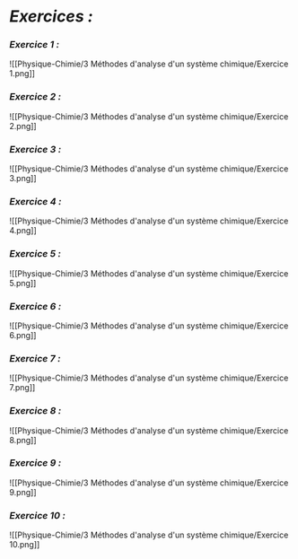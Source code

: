 # _**Exercices :**_

### _**Exercice 1 :**_

![[Physique-Chimie/3 Méthodes d'analyse d'un système chimique/Exercice 1.png]]

### _**Exercice 2 :**_

![[Physique-Chimie/3 Méthodes d'analyse d'un système chimique/Exercice 2.png]]

### _**Exercice 3 :**_

![[Physique-Chimie/3 Méthodes d'analyse d'un système chimique/Exercice 3.png]]

### _**Exercice 4 :**_

![[Physique-Chimie/3 Méthodes d'analyse d'un système chimique/Exercice 4.png]]

### _**Exercice 5 :**_

![[Physique-Chimie/3 Méthodes d'analyse d'un système chimique/Exercice 5.png]]

### _**Exercice 6 :**_

![[Physique-Chimie/3 Méthodes d'analyse d'un système chimique/Exercice 6.png]]

### _**Exercice 7 :**_

![[Physique-Chimie/3 Méthodes d'analyse d'un système chimique/Exercice 7.png]]

### _**Exercice 8 :**_

![[Physique-Chimie/3 Méthodes d'analyse d'un système chimique/Exercice 8.png]]

### _**Exercice 9 :**_

![[Physique-Chimie/3 Méthodes d'analyse d'un système chimique/Exercice 9.png]]

### _**Exercice 10 :**_

![[Physique-Chimie/3 Méthodes d'analyse d'un système chimique/Exercice 10.png]]